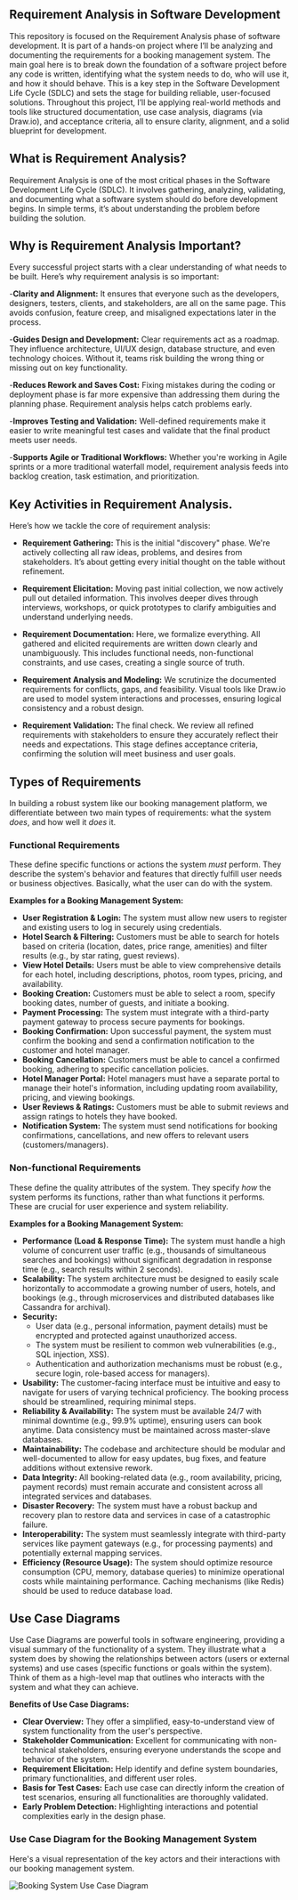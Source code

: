 ## Requirement Analysis in Software Development
This repository is focused on the Requirement Analysis phase of software development. It is part of a hands-on project where I’ll be analyzing and documenting the requirements for a booking management system. The main goal here is to break down the foundation of a software project before any code is written, identifying what the system needs to do, who will use it, and how it should behave. This is a key step in the Software Development Life Cycle (SDLC) and sets the stage for building reliable, user-focused solutions. Throughout this project, I’ll be applying real-world methods and tools like structured documentation, use case analysis, diagrams (via Draw.io), and acceptance criteria, all to ensure clarity, alignment, and a solid blueprint for development.

## What is Requirement Analysis?
Requirement Analysis is one of the most critical phases in the Software Development Life Cycle (SDLC). It involves gathering, analyzing, validating, and documenting what a software system should do before development begins. In simple terms, it’s about understanding the problem before building the solution.

## Why is Requirement Analysis Important?
Every successful project starts with a clear understanding of what needs to be built. Here’s why requirement analysis is so important:

   -**Clarity and Alignment:** It ensures that everyone such as the developers, designers, testers, clients, and stakeholders, are all on the same page. This avoids confusion, feature creep, and misaligned expectations later in the process.

   -**Guides Design and Development:** Clear requirements act as a roadmap. They influence architecture, UI/UX design, database structure, and even technology choices. Without it, teams risk building the wrong thing or missing out on key functionality.

   -**Reduces Rework and Saves Cost:** Fixing mistakes during the coding or deployment phase is far more expensive than addressing them during the planning phase. Requirement analysis helps catch problems early.

   -**Improves Testing and Validation:** Well-defined requirements make it easier to write meaningful test cases and validate that the final product meets user needs.

   -**Supports Agile or Traditional Workflows:** Whether you're working in Agile sprints or a more traditional waterfall model, requirement analysis feeds into backlog creation, task estimation, and prioritization.

## Key Activities in Requirement Analysis.
Here’s how we tackle the core of requirement analysis:

   - **Requirement Gathering:** This is the initial "discovery" phase. We're actively collecting all raw ideas, problems, and desires from stakeholders. It’s about getting every initial thought on the table without refinement.

   - **Requirement Elicitation:** Moving past initial collection, we now actively pull out detailed information. This involves deeper dives through interviews, workshops, or quick prototypes to clarify ambiguities and understand underlying needs.

   - **Requirement Documentation:** Here, we formalize everything. All gathered and elicited requirements are written down clearly and unambiguously. This includes functional needs, non-functional constraints, and use cases, creating a single source of truth.

   - **Requirement Analysis and Modeling:** We scrutinize the documented requirements for conflicts, gaps, and feasibility. Visual tools like Draw.io are used to model system interactions and processes, ensuring logical consistency and a robust design.

   - **Requirement Validation:** The final check. We review all refined requirements with stakeholders to ensure they accurately reflect their needs and expectations. This stage defines acceptance criteria, confirming the solution will meet business and user goals.

## Types of Requirements

In building a robust system like our booking management platform, we differentiate between two main types of requirements: what the system *does*, and how well it *does* it.

### Functional Requirements

These define specific functions or actions the system *must* perform. They describe the system's behavior and features that directly fulfill user needs or business objectives. Basically, what the user can do with the system.

**Examples for a Booking Management System:**

* **User Registration & Login:** The system must allow new users to register and existing users to log in securely using credentials.
* **Hotel Search & Filtering:** Customers must be able to search for hotels based on criteria (location, dates, price range, amenities) and filter results (e.g., by star rating, guest reviews).
* **View Hotel Details:** Users must be able to view comprehensive details for each hotel, including descriptions, photos, room types, pricing, and availability.
* **Booking Creation:** Customers must be able to select a room, specify booking dates, number of guests, and initiate a booking.
* **Payment Processing:** The system must integrate with a third-party payment gateway to process secure payments for bookings.
* **Booking Confirmation:** Upon successful payment, the system must confirm the booking and send a confirmation notification to the customer and hotel manager.
* **Booking Cancellation:** Customers must be able to cancel a confirmed booking, adhering to specific cancellation policies.
* **Hotel Manager Portal:** Hotel managers must have a separate portal to manage their hotel's information, including updating room availability, pricing, and viewing bookings.
* **User Reviews & Ratings:** Customers must be able to submit reviews and assign ratings to hotels they have booked.
* **Notification System:** The system must send notifications for booking confirmations, cancellations, and new offers to relevant users (customers/managers).

### Non-functional Requirements

These define the quality attributes of the system. They specify *how* the system performs its functions, rather than what functions it performs. These are crucial for user experience and system reliability.

**Examples for a Booking Management System:**

* **Performance (Load & Response Time):** The system must handle a high volume of concurrent user traffic (e.g., thousands of simultaneous searches and bookings) without significant degradation in response time (e.g., search results within 2 seconds).
* **Scalability:** The system architecture must be designed to easily scale horizontally to accommodate a growing number of users, hotels, and bookings (e.g., through microservices and distributed databases like Cassandra for archival).
* **Security:**
    * User data (e.g., personal information, payment details) must be encrypted and protected against unauthorized access.
    * The system must be resilient to common web vulnerabilities (e.g., SQL injection, XSS).
    * Authentication and authorization mechanisms must be robust (e.g., secure login, role-based access for managers).
* **Usability:** The customer-facing interface must be intuitive and easy to navigate for users of varying technical proficiency. The booking process should be streamlined, requiring minimal steps.
* **Reliability & Availability:** The system must be available 24/7 with minimal downtime (e.g., 99.9% uptime), ensuring users can book anytime. Data consistency must be maintained across master-slave databases.
* **Maintainability:** The codebase and architecture should be modular and well-documented to allow for easy updates, bug fixes, and feature additions without extensive rework.
* **Data Integrity:** All booking-related data (e.g., room availability, pricing, payment records) must remain accurate and consistent across all integrated services and databases.
* **Disaster Recovery:** The system must have a robust backup and recovery plan to restore data and services in case of a catastrophic failure.
* **Interoperability:** The system must seamlessly integrate with third-party services like payment gateways (e.g., for processing payments) and potentially external mapping services.
* **Efficiency (Resource Usage):** The system should optimize resource consumption (CPU, memory, database queries) to minimize operational costs while maintaining performance. Caching mechanisms (like Redis) should be used to reduce database load.

## Use Case Diagrams

Use Case Diagrams are powerful tools in software engineering, providing a visual summary of the functionality of a system. They illustrate what a system does by showing the relationships between actors (users or external systems) and use cases (specific functions or goals within the system). Think of them as a high-level map that outlines who interacts with the system and what they can achieve.

**Benefits of Use Case Diagrams:**

* **Clear Overview:** They offer a simplified, easy-to-understand view of system functionality from the user's perspective.
* **Stakeholder Communication:** Excellent for communicating with non-technical stakeholders, ensuring everyone understands the scope and behavior of the system.
* **Requirement Elicitation:** Help identify and define system boundaries, primary functionalities, and different user roles.
* **Basis for Test Cases:** Each use case can directly inform the creation of test scenarios, ensuring all functionalities are thoroughly validated.
* **Early Problem Detection:** Highlighting interactions and potential complexities early in the design phase.

### Use Case Diagram for the Booking Management System

Here's a visual representation of the key actors and their interactions with our booking management system.

![Booking System Use Case Diagram](assets/alx-booking-uc.png)
